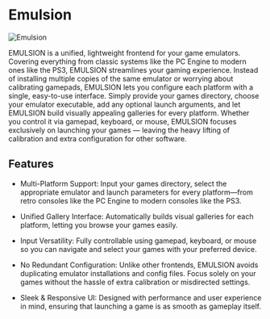 # Emulsion

![Emulsion](https://gitlab.com/yphil/emulsion/-/raw/master/img/emulsion.png)

EMULSION is a unified, lightweight frontend for your game emulators. Covering everything from classic systems like the PC Engine to modern ones like the PS3, EMULSION streamlines your gaming experience. Instead of installing multiple copies of the same emulator or worrying about calibrating gamepads, EMULSION lets you configure each platform with a single, easy-to-use interface. Simply provide your games directory, choose your emulator executable, add any optional launch arguments, and let EMULSION build visually appealing galleries for every platform. Whether you control it via gamepad, keyboard, or mouse, EMULSION focuses exclusively on launching your games — leaving the heavy lifting of calibration and extra configuration for other software.

## Features
- Multi-Platform Support:
Input your games directory, select the appropriate emulator and launch parameters for every platform—from retro consoles like the PC Engine to modern consoles like the PS3.

- Unified Gallery Interface:
Automatically builds visual galleries for each platform, letting you browse your games easily.

- Input Versatility:
Fully controllable using gamepad, keyboard, or mouse so you can navigate and select your games with your preferred device.

- No Redundant Configuration:
Unlike other frontends, EMULSION avoids duplicating emulator installations and config files. Focus solely on your games without the hassle of extra calibration or misdirected settings.

- Sleek & Responsive UI:
Designed with performance and user experience in mind, ensuring that launching a game is as smooth as gameplay itself.

